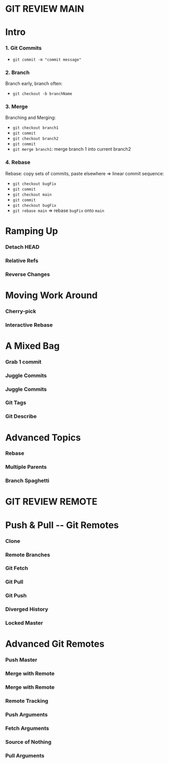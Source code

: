 # GIT REVIEW MAIN

# Intro

### 1. Git Commits

- `git commit -m "commit message"`

### 2. Branch

Branch early, branch often:

- `git checkout -b branchName`

### 3. Merge

Branching and Merging:

- `git checkout branch1`
- `git commit`
- `git checkout branch2`
- `git commit`
- `git merge branch1`: merge branch 1 into current branch2

### 4. Rebase

Rebase: copy sets of commits, paste elsewhere
=> linear commit sequence:

- `git checkout bugFix`
- `git commit`
- `git checkout main`
- `git commit`
- `git checkout bugFix`
- `git rebase main` => rebase `bugFix` onto `main`

# Ramping Up

### Detach HEAD

### Relative Refs

### Reverse Changes

# Moving Work Around

### Cherry-pick

### Interactive Rebase

# A Mixed Bag

### Grab 1 commit

### Juggle Commits

### Juggle Commits

### Git Tags

### Git Describe

# Advanced Topics

### Rebase

### Multiple Parents

### Branch Spaghetti

# GIT REVIEW REMOTE

# Push & Pull -- Git Remotes

### Clone

### Remote Branches

### Git Fetch

### Git Pull

### Git Push

### Diverged History

### Locked Master

# Advanced Git Remotes

### Push Master

### Merge with Remote

### Merge with Remote

### Remote Tracking

### Push Arguments

### Fetch Arguments

### Source of Nothing

### Pull Arguments
